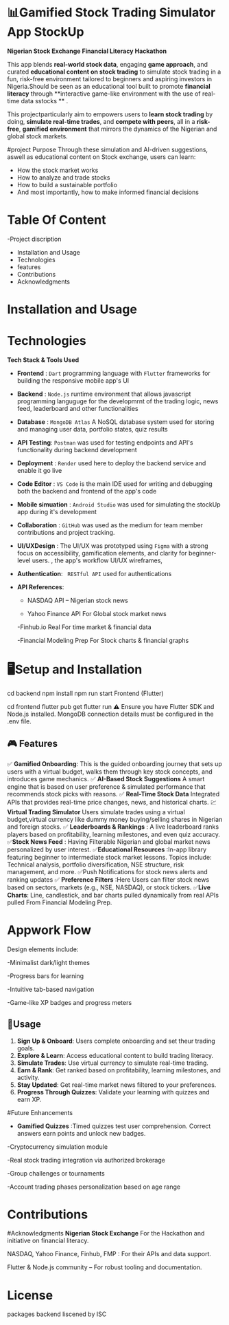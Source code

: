 # 📊Gamified Stock Trading Simulator App **StockUp**
**Nigerian Stock Exchange Financial Literacy Hackathon**

This app blends **real-world stock data**, engaging **game approach**, and curated **educational content on stock trading** to simulate stock trading in a fun, risk-free environment tailored to beginners and aspiring investors in Nigeria.Should be seen as an educational tool built to promote **financial literacy** through **interactive game-like environment with the use of real-time data sstocks ** .

This projectparticularly aim to empowers users to **learn stock trading** by doing, **simulate real-time trades**, and **compete with peers**, all in a **risk-free**, **gamified environment** that mirrors the dynamics of the Nigerian and global stock markets.


#project Purpose
Through these simulation and  AI-driven suggestions, aswell as educational content on Stock exchange, users can learn:

- How the stock market works
- How to analyze and trade stocks
- How to build a sustainable portfolio
- And most importantly, how to make informed financial decisions

# Table Of Content
-Project discription
- Installation and Usage
- Technologies
- features
- Contributions
- Acknowledgments
  
# Installation and Usage

# Technologies
**Tech Stack & Tools Used**

- **Frontend** :  `Dart` programming language with `Flutter` frameworks for building the responsive mobile app's UI  
- **Backend**   :  `Node.js` runtime environment that allows javascript programming languguge for the developmrnt of the trading logic, news feed, leaderboard and other functionalities  
- **Database**   : `MongoDB Atlas` A NoSQL database system used for storing and managing user data, portfolio states, quiz results            
- **API Testing**: `Postman` was used for testing endpoints and API's functionality during backend development                        
- **Deployment** : `Render`  used here to deploy the backend service  and enable it go live                                       
- **Code Editor** : `VS Code` is the main IDE used for writing and debugging both the backend and frontend of the app's code   
- **Mobile simuation** : `Android Studio` was used for simulating the stockUp app during it's development                     
- **Collaboration** : `GitHub` was used as the medium for team member contributions and project tracking.                                    
- **UI/UXDesign**    : The UI/UX was prototyped using `Figma` with a strong focus on accessibility, gamification elements, and clarity for beginner-level users.
, the app's workflow UI/UX wireframes,                                 
- **Authentication**:  ` RESTful API` used for authentications
- **API References**:
   - NASDAQ API – Nigerian stock news
    
   - Yahoo Finance API For Global stock market news
    
    -Finhub.io Real For time market & financial data
    
    -Financial Modeling Prep For Stock charts & financial graphs


# 🖥️Setup and Installation

cd backend
npm install
npm run start
Frontend (Flutter)

cd frontend
flutter pub get
flutter run
⚠️ Ensure you have Flutter SDK and Node.js installed. MongoDB connection details must be configured in the .env file.


## 🎮 Features

✅   **Gamified Onboarding**: This is the guided onboarding journey that sets up users with a virtual budget, walks them through key stock concepts, and introduces game mechanics.
 ✅ **AI-Based Stock Suggestions**  A smart engine that is based on user preference & simulated performance that recommends stock picks with reasons. 
✅ **Real-Time Stock Data**  Integrated APIs that provides real-time price changes, news, and historical charts. 
 💹 **Virtual Trading Simulator**  Users simulate trades using a virtual budget,virtual currency like dummy money  buying/selling shares in Nigerian and foreign stocks. 
✅ **Leaderboards & Rankings** : A live leaderboard ranks players based on profitability, learning milestones, and even quiz accuracy. 
✅**Stock News Feed** : Having Filterable Nigerian and global market news personalized by user interest. 
✅**Educational Resources**  :In-app library featuring beginner to intermediate stock market lessons. Topics include: Technical analysis, portfolio diversification, NSE structure, risk management, and more. 
✅Push Notifications for stock news alerts and ranking updates
✅ **Preference Filters** :Here Users can filter stock news based on sectors, markets (e.g., NSE, NASDAQ), or stock tickers. 
✅**Live Charts**: Line, candlestick, and bar charts pulled dynamically from real APIs pulled From Financial Modeling Prep. 




# Appwork Flow

Design elements include:

-Minimalist dark/light themes

-Progress bars for learning

-Intuitive tab-based navigation

-Game-like XP badges and progress meters



## 🧠Usage

1. **Sign Up & Onboard**: Users complete onboarding and set theur trading goals.
2. **Explore & Learn**: Access educational content to build trading literacy.
3. **Simulate Trades**: Use virtual currency to simulate real-time trading.
4. **Earn & Rank**: Get ranked based on profitability, learning milestones, and activity.
5. **Stay Updated**: Get real-time market news filtered to your preferences.
6. **Progress Through Quizzes**: Validate your learning with quizzes and earn XP.

#Future Enhancements
- **Gamified Quizzes**  :Timed quizzes test user comprehension. Correct answers earn points and unlock new badges. 

-Cryptocurrency simulation module

-Real stock trading integration via authorized brokerage

-Group challenges or tournaments

-Account trading phases personalization based on age range




# Contributions

#Acknowledgments
**Nigerian Stock Exchange** For the Hackathon and initiative on financial literacy.

NASDAQ, Yahoo Finance, Finhub, FMP : For their APIs and data support.

Flutter & Node.js community – For robust tooling and documentation.


# License
packages backend  liscened by ISC


